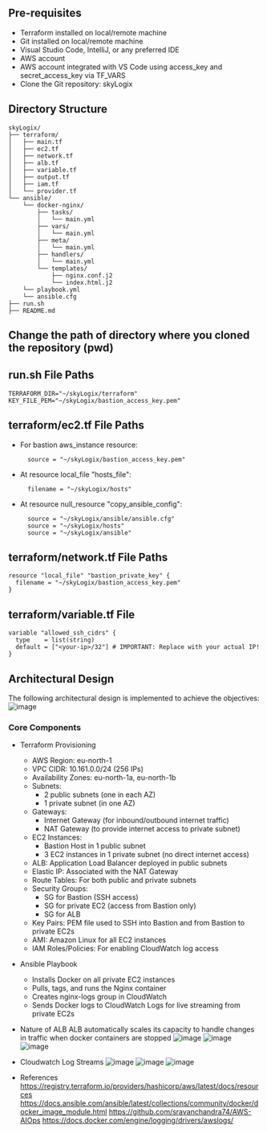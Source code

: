 ## Pre-requisites

* Terraform installed on local/remote machine
* Git installed on local/remote machine
* Visual Studio Code, IntelliJ, or any preferred IDE
* AWS account
* AWS account integrated with VS Code using access\_key and secret\_access\_key via TF\_VARS
* Clone the Git repository: skyLogix

## Directory Structure

    skyLogix/
    ├── terraform/
    │   ├── main.tf
    │   ├── ec2.tf
    │   ├── network.tf
    │   ├── alb.tf
    │   ├── variable.tf
    │   ├── output.tf
    │   ├── iam.tf
    │   └── provider.tf
    └── ansible/
        └── docker-nginx/
            ├── tasks/
            │   └── main.yml
            ├── vars/
            │   └── main.yml
            ├── meta/
            │   └── main.yml
            ├── handlers/
            │   └── main.yml
            └── templates/
                ├── nginx.conf.j2
                └── index.html.j2
        └── playbook.yml
        └── ansible.cfg
    ├── run.sh
    ├── README.md

## Change the path of directory where you cloned the repository (pwd)
## run.sh File Paths

    TERRAFORM_DIR="~/skyLogix/terraform"
    KEY_FILE_PEM="~/skyLogix/bastion_access_key.pem"

## terraform/ec2.tf File Paths

* For bastion aws\_instance resource:

        source = "~/skyLogix/bastion_access_key.pem"

* At resource local\_file "hosts\_file":

        filename = "~/skyLogix/hosts"

* At resource null\_resource "copy\_ansible\_config":

        source = "~/skyLogix/ansible/ansible.cfg"
        source = "~/skyLogix/hosts"
        source = "~/skyLogix/ansible"

## terraform/network.tf File Paths

    resource "local_file" "bastion_private_key" {
      filename = "~/skyLogix/bastion_access_key.pem"
    }

## terraform/variable.tf File

    variable "allowed_ssh_cidrs" {
      type    = list(string)
      default = ["<your-ip>/32"] # IMPORTANT: Replace with your actual IP!
    }

## Architectural Design

The following architectural design is implemented to achieve the objectives:
![image](https://github.com/user-attachments/assets/89123d5e-22f5-4847-96f6-c87bb98cb32f)

### Core Components

* Terraform Provisioning
    * AWS Region: eu-north-1
    * VPC CIDR: 10.161.0.0/24 (256 IPs)
    * Availability Zones: eu-north-1a, eu-north-1b
    * Subnets:
        * 2 public subnets (one in each AZ)
        * 1 private subnet (in one AZ)
    * Gateways:
        * Internet Gateway (for inbound/outbound internet traffic)
        * NAT Gateway (to provide internet access to private subnet)
    * EC2 Instances:
        * Bastion Host in 1 public subnet
        * 3 EC2 instances in 1 private subnet (no direct internet access)
    * ALB: Application Load Balancer deployed in public subnets
    * Elastic IP: Associated with the NAT Gateway
    * Route Tables: For both public and private subnets
    * Security Groups:
        * SG for Bastion (SSH access)
        * SG for private EC2 (access from Bastion only)
        * SG for ALB
    * Key Pairs: PEM file used to SSH into Bastion and from Bastion to private EC2s
    * AMI: Amazon Linux for all EC2 instances
    * IAM Roles/Policies: For enabling CloudWatch log access
* Ansible Playbook
    * Installs Docker on all private EC2 instances
    * Pulls, tags, and runs the Nginx container
    * Creates nginx-logs group in CloudWatch
    * Sends Docker logs to CloudWatch Logs for live streaming from private EC2s

* Nature of ALB
ALB automatically scales its capacity to handle changes in traffic when docker containers are stopped
![image](https://github.com/user-attachments/assets/7e919947-edcb-48a4-b7ea-840dd75f8c42)
![image](https://github.com/user-attachments/assets/43344004-b189-4729-8202-450f98c8f496)
![image](https://github.com/user-attachments/assets/696e65dc-a770-4959-86f8-d3e66efbd65b)
 
* Cloudwatch Log Streams
![image](https://github.com/user-attachments/assets/b21ec37f-f018-493c-86d1-54e31cde33ba)
![image](https://github.com/user-attachments/assets/5e89c60f-dfd0-49aa-842a-5d5081c567ff)
![image](https://github.com/user-attachments/assets/07cee849-4de1-43e4-9090-3759874db325)

* References
https://registry.terraform.io/providers/hashicorp/aws/latest/docs/resources
https://docs.ansible.com/ansible/latest/collections/community/docker/docker_image_module.html
https://github.com/sravanchandra74/AWS-AIOps
https://docs.docker.com/engine/logging/drivers/awslogs/

